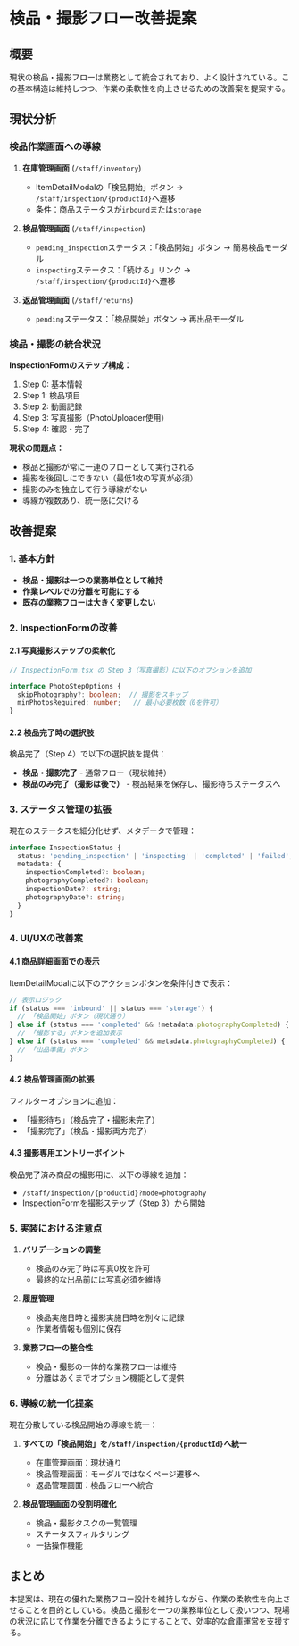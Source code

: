 # 検品・撮影フロー改善提案

## 概要

現状の検品・撮影フローは業務として統合されており、よく設計されている。この基本構造は維持しつつ、作業の柔軟性を向上させるための改善案を提案する。

## 現状分析

### 検品作業画面への導線

1. **在庫管理画面** (`/staff/inventory`)
   - ItemDetailModalの「検品開始」ボタン → `/staff/inspection/{productId}`へ遷移
   - 条件：商品ステータスが`inbound`または`storage`

2. **検品管理画面** (`/staff/inspection`)
   - `pending_inspection`ステータス：「検品開始」ボタン → 簡易検品モーダル
   - `inspecting`ステータス：「続ける」リンク → `/staff/inspection/{productId}`へ遷移

3. **返品管理画面** (`/staff/returns`)
   - `pending`ステータス：「検品開始」ボタン → 再出品モーダル

### 検品・撮影の統合状況

**InspectionFormのステップ構成：**
1. Step 0: 基本情報
2. Step 1: 検品項目
3. Step 2: 動画記録
4. Step 3: 写真撮影（PhotoUploader使用）
5. Step 4: 確認・完了

**現状の問題点：**
- 検品と撮影が常に一連のフローとして実行される
- 撮影を後回しにできない（最低1枚の写真が必須）
- 撮影のみを独立して行う導線がない
- 導線が複数あり、統一感に欠ける

## 改善提案

### 1. 基本方針

- **検品・撮影は一つの業務単位として維持**
- **作業レベルでの分離を可能にする**
- **既存の業務フローは大きく変更しない**

### 2. InspectionFormの改善

#### 2.1 写真撮影ステップの柔軟化

```typescript
// InspectionForm.tsx の Step 3（写真撮影）に以下のオプションを追加

interface PhotoStepOptions {
  skipPhotography?: boolean;  // 撮影をスキップ
  minPhotosRequired: number;   // 最小必要枚数（0を許可）
}
```

#### 2.2 検品完了時の選択肢

検品完了（Step 4）で以下の選択肢を提供：
- **検品・撮影完了** - 通常フロー（現状維持）
- **検品のみ完了（撮影は後で）** - 検品結果を保存し、撮影待ちステータスへ

### 3. ステータス管理の拡張

現在のステータスを細分化せず、メタデータで管理：

```typescript
interface InspectionStatus {
  status: 'pending_inspection' | 'inspecting' | 'completed' | 'failed';
  metadata: {
    inspectionCompleted?: boolean;
    photographyCompleted?: boolean;
    inspectionDate?: string;
    photographyDate?: string;
  }
}
```

### 4. UI/UXの改善案

#### 4.1 商品詳細画面での表示

ItemDetailModalに以下のアクションボタンを条件付きで表示：

```typescript
// 表示ロジック
if (status === 'inbound' || status === 'storage') {
  // 「検品開始」ボタン（現状通り）
} else if (status === 'completed' && !metadata.photographyCompleted) {
  // 「撮影する」ボタンを追加表示
} else if (status === 'completed' && metadata.photographyCompleted) {
  // 「出品準備」ボタン
}
```

#### 4.2 検品管理画面の拡張

フィルターオプションに追加：
- 「撮影待ち」（検品完了・撮影未完了）
- 「撮影完了」（検品・撮影両方完了）

#### 4.3 撮影専用エントリーポイント

検品完了済み商品の撮影用に、以下の導線を追加：
- `/staff/inspection/{productId}?mode=photography` 
- InspectionFormを撮影ステップ（Step 3）から開始

### 5. 実装における注意点

1. **バリデーションの調整**
   - 検品のみ完了時は写真0枚を許可
   - 最終的な出品前には写真必須を維持

2. **履歴管理**
   - 検品実施日時と撮影実施日時を別々に記録
   - 作業者情報も個別に保存

3. **業務フローの整合性**
   - 検品・撮影の一体的な業務フローは維持
   - 分離はあくまでオプション機能として提供

### 6. 導線の統一化提案

現在分散している検品開始の導線を統一：

1. **すべての「検品開始」を`/staff/inspection/{productId}`へ統一**
   - 在庫管理画面：現状通り
   - 検品管理画面：モーダルではなくページ遷移へ
   - 返品管理画面：検品フローへ統合

2. **検品管理画面の役割明確化**
   - 検品・撮影タスクの一覧管理
   - ステータスフィルタリング
   - 一括操作機能

## まとめ

本提案は、現在の優れた業務フロー設計を維持しながら、作業の柔軟性を向上させることを目的としている。検品と撮影を一つの業務単位として扱いつつ、現場の状況に応じて作業を分離できるようにすることで、効率的な倉庫運営を支援する。